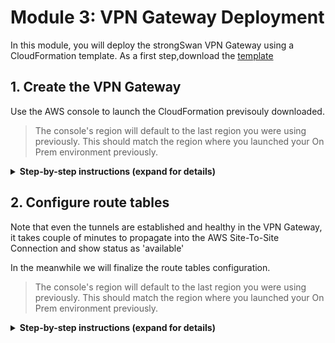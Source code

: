 # Module 3: VPN Gateway Deployment

In this module, you will deploy the strongSwan VPN Gateway using a CloudFormation template. As a first step,download the [template](../templates/vpn-gtw-template.yaml) 

## 1. Create the VPN Gateway

Use the AWS console to launch the CloudFormation previsouly downloaded.

> The console's region will default to the last region you were using previously. This should match the region where you launched your On Prem environment previously.

<details>
<summary><strong>Step-by-step instructions (expand for details)</strong></summary><p>

1. In the AWS Management Console choose **Services** then select **CloudFormation** under Management & Governance.

2. Choose your desired **Region** in top-right of the console if not already selected. This should match the region where you launched your On Prem environment previously.

3. Choose **Stacks**.

4. Choose **Create Stack** in the top right of the console and select **With new resources (standard)**.

5. In the 'Specify template' section, choose **Upload a template file** and click on **Choose file** and upload the [template](../templates/vpn-gtw-template.yaml).

6. Choose **Next**.

7. Open the VPN connection configuration file 'vpn-xxxxxxxx.txt' downloaded from the step 11 of section 3 in Module 2.

8. Input `vpngtw-deployment` as the 'Stack name'.

9. Input `onprem` as the 'Environment' parameter in the 'Parameters section'.

10. Input the name of your organization as the 'Organization Identifier' parameter in the 'Parameters section' or leave default value.

10. Input a name for the VPN application as the 'Application Identifier' parameter in the 'Parameters section' or leave default value.

11. Map the VPN Tunnels parameters with values from the VPN connection configuration file 'vpn-xxxxxxxx.txt'.

|CloudFormation Parameter|Required|Description|VPN Config File Parameter|
|---------|--------|-----------|-------|
|**VPN Tunnel 1**| | | |
|`VPN Tunnel 1 Pre-Shared Key`|Required|See the remote site's configuration for the "IPSec Tunnel #1" section and "Pre-Shared Key" value.|`Pre-Shared Key`|
|`VPN Tunnel 1 Remote External IP Address`|Required|See the remote site's configuration for the "IPSec Tunnel #1" secton, "Outside IP Addresses" section and "Virtual Private Gateway" value.|`Outside IP Addresses:Virtual Private Gateway`|
|`VPN Tunnel 1 Remote Inside CIDR`|Required|See the remote site's configuration for the "IPSec Tunnel #1" secton, "Inside IP Addresses" section and "Virtual Private Gateway" value.|`Inside IP Addresses:Virtual Private Gateway`|
|`VPN Tunnel 1 Local Inside CIDR`|Required|See the remote site's configuration for the "IPSec Tunnel #1" secton, "Inside IP Addresses" section and "Customer Gateway" value.|`Inside IP Addresses:Customer Gateway`|
|`VPN Tunnel 1 BGP ASN`|Optional|See the remote site's configuration for the "BGP Configuration Options" and the "Virtual Private  Gateway ASN" value.|`BGP Configuration Options:Virtual Private  Gateway ASN`|
|`VPN Tunnel 1 BGP Neighbor IP Address`|Required|See the remote site's configuration for the "BGP Configuration Options" and the "Neighbor IP Address" value.|`BGP Configuration Options:Neighbor IP Address`|
|**VPN Tunnel 2**| | | |
|`VPN Tunnel 2 Pre-Shared Key`|Required|See Tunnel 1.|`Pre-Shared Key`|
|`VPN Tunnel 2 Remote External IP Address`|Required|See Tunnel 1.|`Outside IP Addresses:Virtual Private Gateway`|
|`VPN Tunnel 2 Remote Inside CIDR`|Required|See Tunnel 1.|`Inside IP Addresses:Virtual Private Gateway`|
|`VPN Tunnel 2 Local Inside CIDR`|Required|See Tunnel 1.|`Inside IP Addresses:Customer Gateway`|
|`VPN Tunnel 2 BGP ASN`|Optional|See Tunnel 1.|`BGP Configuration Options:Virtual Private  Gateway ASN`|
|`VPN Tunnel 2 BGP Neighbor IP Address`|Required|See Tunnel 1.|`BGP Configuration Options:Neighbor IP Address`|


12. Rest of parameters are summrized below.

|CloudFormation Parameter|Required|Description|Value|
|---------|--------|-----------|-------|
|**Local Network**| | | |
|`VPC ID`|Required|The VPC in which the VPN gateway is to be deployed.|`Select the xxxx-onprem-VPC`|
|`VPC CIDR Block`|Required|The CIDR block of the local VPC. Used to advertise via BGP routing information to the remote site.|`Enter the onprem VPC CIDR`|
|`Subnet ID for VPN Gateway`|Required|The subnet in which the VPN gateway is to be deployed.|`Choose the xxxx-onprem-Private-Subnet`|
|`pUseElasticIp`|Optional|Use elastic IP address?|`false`|
|`pLocalBgpAsn`|Optional|The BGP Autonomous System Number (ASN) used to represent the local end of the site-to-site VPN connection.|`65000`|

13. Leave other fields to default and choose **Next**.

14. Leave the default setting and choose **Next**.

15. Leave the default setting and check the case **I acknowledge that AWS CloudFormation might create IAM resources with custom names.**.

16. Choose **Create stack**.

17. In the AWS Management Console choose **Services** then select **System Manager** under Management & Governance.

18. Choose your desired **Region** in top-right of the console if not already selected. This should match the region where you launched your On Prem environment previously.

19. Choose **Session Manager** under 'Instance & Nodes' on the left pan.

20. Choose **Start Session**.

21. Select **vpngw-onprem** and choose **Start Session**. This will open a new tab in your browser with shell prompt to the selected instance.

22. Check that the tunnels are **ESTABLISHED** by running below command:

```
sudo swanctl --list-sas

``` 

</p></details>

## 2. Configure route tables

Note that even the tunnels are established and healthy in the VPN Gateway, it takes couple of minutes to propagate into the AWS Site-To-Site Connection and show status as 'available'

In the meanwhile we will finalize the route tables configuration.

> The console's region will default to the last region you were using previously. This should match the region where you launched your On Prem environment previously.

<details>
<summary><strong>Step-by-step instructions (expand for details)</strong></summary><p>

1. In the AWS Management Console choose **Services** then select **VPC** under Networking & Content Delivery.

2. Choose **Route Tables** on the left pan under 'Virtual Private Cloud' section.

3. Select **xxxx-aws-Private-RT**, choose **Routes** tab from the bottom pan and click on **Edit Routes**. 

4. Choose **Add Route** and input the CIDR of the on prem VPC '10.10.0.0/16' as 'Destination'. Select the Transit Gateway we've created 'VPN Transit Gateway' as 'Target'. 

5. Choose **Save Routes** and then **close**.

6. Select **xxxx-onprem-Private-RT**, choose **Routes** tab from the bottom pan and click on **Edit Routes**. 

7. Choose **Add Route** and input the CIDR of the aws VPC '10.20.0.0/16' as 'Destination'. Select the VPN Gateway instance we've created 'vpn-gw-onprem' as 'Target'. 

8. Choose **Save Routes** and then **close**.

## 3. Tests

Ok let's now redo our previous tests and try to reach our AWS EC2 instance from our emulated On Prem EC2 instance. 

You can check that the Site-To-Site VPN Connection, we configured show status "UP" for both tunnels.

> The console's region will default to the last region you were using previously. This should match the region where you launched your On Prem environment previously.

<details>
<summary><strong>Step-by-step instructions (expand for details)</strong></summary><p>

1. In the AWS Management Console choose **Services** then select **System Manager** under Management & Governance.

2. Choose your desired **Region** in top-right of the console if not already selected. This should match the region where you launched your On Prem environment previously.

3. Choose **Session Manager** under 'Instance & Nodes' on the left pan.

4. Choose **Start Session**.

5. Select **test-onprem** and choose **Start Session**. This will open a new tab in your browser with shell prompt to the selected instance.

6. Go to the previous browser tab and in the AWS Management Console choose **Services** then select **EC2** under Compute.

7. Choose **Running Instances** and select **test-aws**. Copy the 'Private IPs' value from the 'Description' tab in the bottom pan. 

	![AWS EC2 Private IP](../images/aws-ec2-privateip.png)

8. Back to the shell session browser tab to our On Prem instance from step 5, run the command:
```
ping <test-aws instance private IP>
``` 
9. The ping command now should succeed. 

## TODO

1. Add Network Manager Monitoring Module
2. Add screenshots
3. Add multi AZs Module for HA

